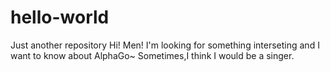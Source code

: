 # hello-world
Just another repository
Hi! Men!
I'm looking for something interseting and I want to know about AlphaGo~
Sometimes,I think I would be a singer.
